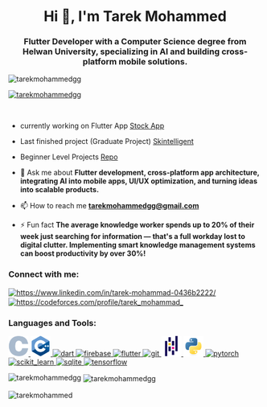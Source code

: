 <h1 align="center">Hi 👋, I'm Tarek Mohammed</h1>
<h3 align="center">Flutter Developer with a Computer Science degree from Helwan University, specializing in AI and building cross-platform mobile solutions.</h3>

<p align="left"> <img src="https://komarev.com/ghpvc/?username=tarekmohammedgg&label=Profile%20views&color=0e75b6&style=flat" alt="tarekmohammedgg" /> </p>

<p align="left"> <a href="https://github.com/ryo-ma/github-profile-trophy"><img src="https://github-profile-trophy.vercel.app/?username=tarekmohammedgg" alt="tarekmohammedgg" /></a> </p>

<p align="left"> <a href="https://twitter.com/" target="blank"><img src="https://img.shields.io/twitter/follow/?logo=twitter&style=for-the-badge" alt="" /></a> </p>

- currently working on Flutter App [Stock App](https://github.com/ISLAM2ADEL/stock_application)

- Last finished project (Graduate Project) [Skintelligent](https://github.com/ISLAM2ADEL/skintelligent)

- Beginner Level Projects [Repo](https://github.com/TarekMohammedgg/Basic-Flutter-App-Projects)

- 💬 Ask me about **Flutter development, cross-platform app architecture, integrating AI into mobile apps, UI/UX optimization, and turning ideas into scalable products.**

- 📫 How to reach me **tarekmohammedgg@gmail.com**

- ⚡ Fun fact **The average knowledge worker spends up to 20% of their week just searching for information — that's a full workday lost to digital clutter. Implementing smart knowledge management systems can boost productivity by over 30%!**

<h3 align="left">Connect with me:</h3>
<p align="left">
<a href="https://linkedin.com/in/https://www.linkedin.com/in/tarek-mohammad-0436b2222/" target="blank"><img align="center" src="https://raw.githubusercontent.com/rahuldkjain/github-profile-readme-generator/master/src/images/icons/Social/linked-in-alt.svg" alt="https://www.linkedin.com/in/tarek-mohammad-0436b2222/" height="30" width="40" /></a>
<a href="https://codeforces.com/profile/https://codeforces.com/profile/tarek_mohammad_" target="blank"><img align="center" src="https://raw.githubusercontent.com/rahuldkjain/github-profile-readme-generator/master/src/images/icons/Social/codeforces.svg" alt="https://codeforces.com/profile/tarek_mohammad_" height="30" width="40" /></a>
</p>

<h3 align="left">Languages and Tools:</h3>
<p align="left"> <a href="https://www.cprogramming.com/" target="_blank" rel="noreferrer"> <img src="https://raw.githubusercontent.com/devicons/devicon/master/icons/c/c-original.svg" alt="c" width="40" height="40"/> </a> <a href="https://www.w3schools.com/cpp/" target="_blank" rel="noreferrer"> <img src="https://raw.githubusercontent.com/devicons/devicon/master/icons/cplusplus/cplusplus-original.svg" alt="cplusplus" width="40" height="40"/> </a> <a href="https://dart.dev" target="_blank" rel="noreferrer"> <img src="https://www.vectorlogo.zone/logos/dartlang/dartlang-icon.svg" alt="dart" width="40" height="40"/> </a> <a href="https://firebase.google.com/" target="_blank" rel="noreferrer"> <img src="https://www.vectorlogo.zone/logos/firebase/firebase-icon.svg" alt="firebase" width="40" height="40"/> </a> <a href="https://flutter.dev" target="_blank" rel="noreferrer"> <img src="https://www.vectorlogo.zone/logos/flutterio/flutterio-icon.svg" alt="flutter" width="40" height="40"/> </a> <a href="https://git-scm.com/" target="_blank" rel="noreferrer"> <img src="https://www.vectorlogo.zone/logos/git-scm/git-scm-icon.svg" alt="git" width="40" height="40"/> </a> <a href="https://pandas.pydata.org/" target="_blank" rel="noreferrer"> <img src="https://raw.githubusercontent.com/devicons/devicon/2ae2a900d2f041da66e950e4d48052658d850630/icons/pandas/pandas-original.svg" alt="pandas" width="40" height="40"/> </a> <a href="https://www.python.org" target="_blank" rel="noreferrer"> <img src="https://raw.githubusercontent.com/devicons/devicon/master/icons/python/python-original.svg" alt="python" width="40" height="40"/> </a> <a href="https://pytorch.org/" target="_blank" rel="noreferrer"> <img src="https://www.vectorlogo.zone/logos/pytorch/pytorch-icon.svg" alt="pytorch" width="40" height="40"/> </a> <a href="https://scikit-learn.org/" target="_blank" rel="noreferrer"> <img src="https://upload.wikimedia.org/wikipedia/commons/0/05/Scikit_learn_logo_small.svg" alt="scikit_learn" width="40" height="40"/> </a> <a href="https://www.sqlite.org/" target="_blank" rel="noreferrer"> <img src="https://www.vectorlogo.zone/logos/sqlite/sqlite-icon.svg" alt="sqlite" width="40" height="40"/> </a> <a href="https://www.tensorflow.org" target="_blank" rel="noreferrer"> <img src="https://www.vectorlogo.zone/logos/tensorflow/tensorflow-icon.svg" alt="tensorflow" width="40" height="40"/> </a> </p>

<p><img align="left" src="https://github-readme-stats.vercel.app/api/top-langs?username=tarekmohammedgg&show_icons=true&locale=en&layout=compact" alt="tarekmohammedgg" /></p>

<p>&nbsp;<img align="center" src="https://github-readme-stats.vercel.app/api?username=tarekmohammedgg&show_icons=true&locale=en" alt="tarekmohammedgg" /></p>

<p><img align="center" src="https://github-readme-streak-stats.herokuapp.com/?user=tarekmohammedgg&" alt="tarekmohammed" /></p>
